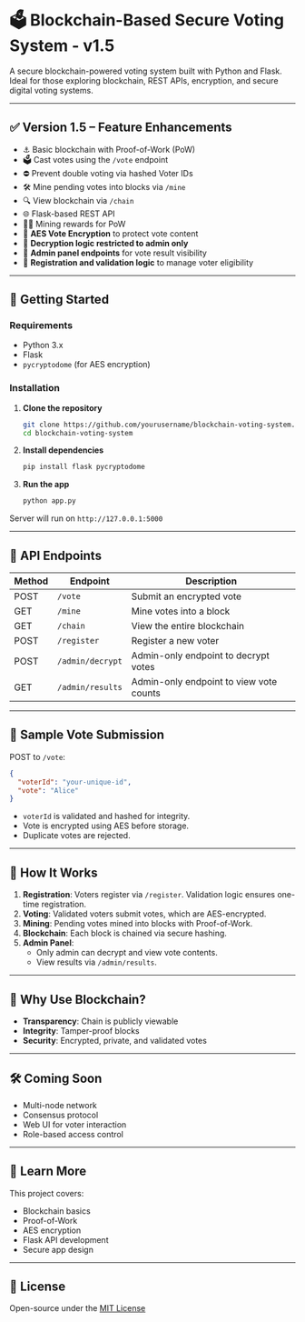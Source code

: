 # 🗳️ Blockchain-Based Secure Voting System - v1.5

A secure blockchain-powered voting system built with Python and Flask. Ideal for those exploring blockchain, REST APIs, encryption, and secure digital voting systems.

---

## ✅ Version 1.5 – Feature Enhancements

- ⚓️ Basic blockchain with Proof-of-Work (PoW)
- 🗳️ Cast votes using the `/vote` endpoint
- ⛔️ Prevent double voting via hashed Voter IDs
- 🛠️ Mine pending votes into blocks via `/mine`
- 🔍 View blockchain via `/chain`
- 🌐 Flask-based REST API
- 🧑‍👷 Mining rewards for PoW
- 🔐 **AES Vote Encryption** to protect vote content
- 🔑 **Decryption logic restricted to admin only**
- 📅 **Admin panel endpoints** for vote result visibility
- 🔧 **Registration and validation logic** to manage voter eligibility

---

## 🚀 Getting Started

### Requirements

- Python 3.x
- Flask
- `pycryptodome` (for AES encryption)

### Installation

1. **Clone the repository**

   ```bash
   git clone https://github.com/yourusername/blockchain-voting-system.git
   cd blockchain-voting-system
   ```

2. **Install dependencies**

   ```bash
   pip install flask pycryptodome
   ```

3. **Run the app**

   ```bash
   python app.py
   ```

Server will run on `http://127.0.0.1:5000`

---

## 📱 API Endpoints

| Method | Endpoint           | Description                                |
|--------|--------------------|--------------------------------------------|
| POST   | `/vote`            | Submit an encrypted vote                   |
| GET    | `/mine`            | Mine votes into a block                    |
| GET    | `/chain`           | View the entire blockchain                 |
| POST   | `/register`        | Register a new voter                       |
| POST   | `/admin/decrypt`   | Admin-only endpoint to decrypt votes       |
| GET    | `/admin/results`   | Admin-only endpoint to view vote counts    |

---

## 📂 Sample Vote Submission

POST to `/vote`:

```json
{
  "voterId": "your-unique-id",
  "vote": "Alice"
}
```

- `voterId` is validated and hashed for integrity.
- Vote is encrypted using AES before storage.
- Duplicate votes are rejected.

---

## 🔗 How It Works

1. **Registration**: Voters register via `/register`. Validation logic ensures one-time registration.
2. **Voting**: Validated voters submit votes, which are AES-encrypted.
3. **Mining**: Pending votes mined into blocks with Proof-of-Work.
4. **Blockchain**: Each block is chained via secure hashing.
5. **Admin Panel**:
   - Only admin can decrypt and view vote contents.
   - View results via `/admin/results`.

---

## 🔗 Why Use Blockchain?

- **Transparency**: Chain is publicly viewable
- **Integrity**: Tamper-proof blocks
- **Security**: Encrypted, private, and validated votes

---

## 🛠️ Coming Soon

- Multi-node network
- Consensus protocol
- Web UI for voter interaction
- Role-based access control

---

## 📘 Learn More

This project covers:
- Blockchain basics
- Proof-of-Work
- AES encryption
- Flask API development
- Secure app design

---
## 📄 License

Open-source under the [MIT License](LICENSE)

